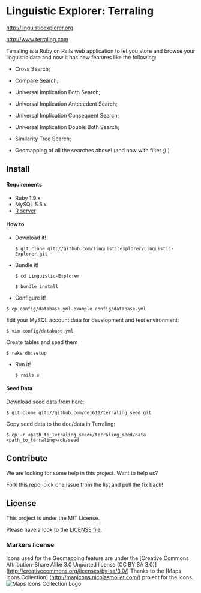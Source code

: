 Linguistic Explorer: Terraling
====

http://linguisticexplorer.org

http://www.terraling.com

Terraling is a Ruby on Rails web application to let you store and browse your linguistic data and now it has new features like the following:

* Cross Search;

* Compare Search;

* Universal Implication Both Search;

* Universal Implication Antecedent Search;

* Universal Implication Consequent Search;

* Universal Implication Double Both Search;

* Similarity Tree Search;

* Geomapping of all the searches above! (and now with filter ;) )

## Install

#### Requirements
* Ruby 1.9.x
* MySQL 5.5.x
* [R server](http://cran.r-project.org/doc/FAQ/R-FAQ.html#How-can-R-be-installed_003f)

#### How to

* Download it!

  `$ git clone git://github.com/linguisticexplorer/Linguistic-Explorer.git`

* Bundle it!

  `$ cd Linguistic-Explorer`

  `$ bundle install`

* Configure it!

 `$ cp config/database.yml.example config/database.yml`

  Edit your MySQL account data for development and test environment:

 `$ vim config/database.yml`

  Create tables and seed them

  `$ rake db:setup`

* Run it!

  `$ rails s`

#### Seed Data

Download seed data from here:

  `$ git clone git://github.com/dej611/terraling_seed.git`

Copy seed data to the doc/data in Terraling:

  `$ cp -r <path_to_Terraling_seed>/terraling_seed/data <path_to_terraling>/db/seed`
  
## Contribute

We are looking for some help in this project. Want to help us?

Fork this repo, pick one issue from the list and pull the fix back!
  
## License
This project is under the MIT License.

Please have a look to the [LICENSE file](https://github.com/linguisticexplorer/Linguistic-Explorer/blob/master/LICENSE).

### Markers license
Icons used for the Geomapping feature are under the [Creative Commons Attribution-Share Alike 3.0 Unported license (CC BY SA 3.0)] (http://creativecommons.org/licenses/by-sa/3.0/)
Thanks to the [Maps Icons Collection] (http://mapicons.nicolasmollet.com/) project for the icons.
![Maps Icons Collection Logo](http://mapicons.nicolasmollet.com/wp-content/uploads/2011/03/miclogo-88x31.gif)
